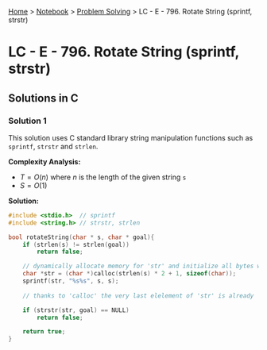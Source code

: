 <a href="../../">Home</a> > <a href="../notebook">Notebook</a> > <a href="./">Problem Solving</a> > LC - E - 796. Rotate String (sprintf, strstr)

# LC - E - 796. Rotate String (sprintf, strstr)



## Solutions in C

### Solution 1

This solution uses C standard library string manipulation functions such as `sprintf`, `strstr` and `strlen`.

**Complexity Analysis:**

* $T = O(n)$ where $n$ is the length of the given string `s`
* $S = O(1)$ 

**Solution:**

```cpp
#include <stdio.h>	// sprintf
#include <string.h>	// strstr, strlen

bool rotateString(char * s, char * goal){
    if (strlen(s) != strlen(goal))
        return false;

    // dynamically allocate memory for 'str' and initialize all bytes with 0 ('\0')
    char *str = (char *)calloc(strlen(s) * 2 + 1, sizeof(char));
    sprintf(str, "%s%s", s, s);
    
    // thanks to 'calloc' the very last elelement of 'str' is already '\0'

    if (strstr(str, goal) == NULL)
        return false;

    return true;
}
```

